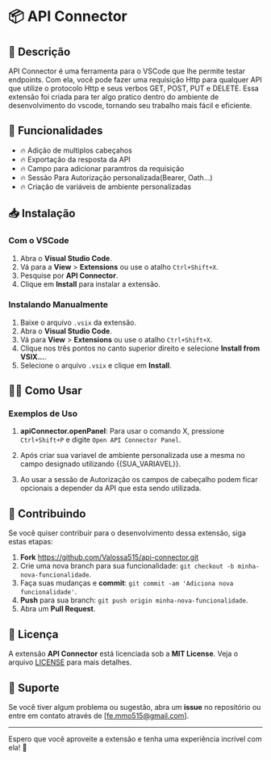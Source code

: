 # 📦 API Connector

## 🚀 Descrição

API Connector é uma ferramenta para o VSCode que lhe permite testar endpoints. Com ela, você pode fazer uma requisição Http para qualquer API que utilize o protocolo Http e seus verbos GET, POST, PUT e DELETE. Essa extensão foi criada para ter algo pratico dentro do ambiente de desenvolvimento do vscode, tornando seu trabalho mais fácil e eficiente.

## 🎉 Funcionalidades

- 🔥 Adição de multiplos cabeçahos
- 🔥 Exportação da resposta da API
- 🔥 Campo para adicionar paramtros da requisição
- 🔥 Sessão Para Autorização personalizada(Bearer, Oath...)
- 🔥 Criação de variáveis de ambiente personalizadas

## 📥 Instalação

### Com o VSCode
1. Abra o **Visual Studio Code**.
2. Vá para a **View** > **Extensions** ou use o atalho `Ctrl+Shift+X`.
3. Pesquise por **API Connector**.
4. Clique em **Install** para instalar a extensão.

### Instalando Manualmente

1. Baixe o arquivo `.vsix` da extensão.
2. Abra o **Visual Studio Code**.
3. Vá para **View** > **Extensions** ou use o atalho `Ctrl+Shift+X`.
4. Clique nos três pontos no canto superior direito e selecione **Install from VSIX...**.
5. Selecione o arquivo `.vsix` e clique em **Install**.

## 🧑‍💻 Como Usar

### Exemplos de Uso

1. **apiConnector.openPanel**: Para usar o comando X, pressione `Ctrl+Shift+P` e digite `Open API Connector Panel`.

2. Após criar sua variavel de ambiente personalizada use a mesma no campo designado utilizando {{SUA_VARIAVEL}}.

3. Ao usar a sessão de Autorização os campos de cabeçalho podem ficar opcionais a depender da API que esta sendo utilizada.

## 🐞 Contribuindo

Se você quiser contribuir para o desenvolvimento dessa extensão, siga estas etapas:

1. **Fork** https://github.com/Valossa515/api-connector.git
2. Crie uma nova branch para sua funcionalidade: `git checkout -b minha-nova-funcionalidade`.
3. Faça suas mudanças e **commit**: `git commit -am 'Adiciona nova funcionalidade'`.
4. **Push** para sua branch: `git push origin minha-nova-funcionalidade`.
5. Abra um **Pull Request**.

## 📝 Licença

A extensão **API Connector** está licenciada sob a **MIT License**. Veja o arquivo [LICENSE](LICENSE) para mais detalhes.

## 📱 Suporte

Se você tiver algum problema ou sugestão, abra um **issue** no repositório ou entre em contato através de [fe.mmo515@gmail.com].

---

Espero que você aproveite a extensão e tenha uma experiência incrível com ela! 🚀
